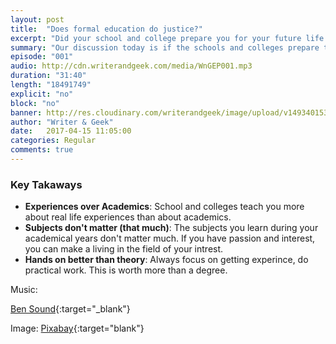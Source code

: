 ```yaml
---
layout: post
title:  "Does formal education do justice?"
excerpt: "Did your school and college prepare you for your future life in the real world?"
summary: "Our discussion today is if the schools and colleges prepare the students for a life in the world."
episode: "001"
audio: http://cdn.writerandgeek.com/media/WnGEP001.mp3
duration: "31:40"
length: "18491749"
explicit: "no"
block: "no"
banner: http://res.cloudinary.com/writerandgeek/image/upload/v1493401533/education.png
author: "Writer & Geek"
date:   2017-04-15 11:05:00
categories: Regular
comments: true
---
```


### Key Takaways
- **Experiences over Academics**: School and colleges teach you more about real life experiences than about academics.
- **Subjects don't matter (that much)**: The subjects you learn during your academical years don't matter much. If you have passion and interest, you can make a living in the field of your intrest.
- **Hands on better than theory**: Always focus on getting experince, do practical work. This is worth more than a degree.


Music:

[Ben Sound](http://bensound.com){:target="_blank"}

Image: [Pixabay](https://pixabay.com/en/books-icon-book-icon-symbol-set-1673578/){:target="blank"}